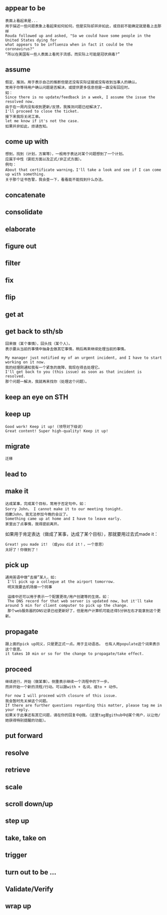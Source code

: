## appear to be
```
表面上看起来是...
用于描述一些问题表象上看起来如何如何，但是实际却并非如此，或目前不能确定就是看上去那样
Rouda followed up and asked, "So we could have some people in the United States dying for 
what appears to be influenza when in fact it could be the coronavirus?"
“所以在美国有一些人表面上看死于流感，而实际上可能是冠状病毒?”
```
## assume
```
假定，推测。用于表示自己的推断但是还没有实际证据或没有收到当事人的确认。
常用于你等待用户确认问题是否解决，或提供更多信息但是一直没有回应时。
如：
Since there is no update/feedback in a week, I assume the issue the resolved now.
由于在一周内没有收到更新/反馈，我推测问题已经解决了。
I'll proceed to close the ticket.
接下来我将关闭工单。
let me know if it's not the case.
如果并非如此，烦请告知。
```
## come up with
```
想到，找到（计划，方案等），一般用于表达对某个问题想到了一个计划。
应属于中性（褒贬方面以及正式/非正式方面）。
例句：
About that certificate warning，I'll take a look and see if I can come up with something.
关于那个证书告警，我会查一下，看看能不能找到什么办法。
```
## concatenate
## consolidate
## elaborate
## figure out
## filter
## fix
## flip
## get at
## get back to sth/sb
```
回来做（某个事情），回头找（某个人）。
表示要从当前的事情中抽身去做其它事情，稍后再来继续处理当前的事情。

My manager just notified my of an urgent incident, and I have to start working on it now.
我的经理刚通知我有一个紧急的故障，我现在得去处理它。
I'll get back to you (this issue) as soon as that incident is resolved.
那个问题一解决，我就再来找你（处理这个问题）。

```
## keep an eye on STH

## keep up
```
Good work! Keep it up! (领导对下级说）
Great content! Super high-quality! Keep it up! 
```
## migrate
```迁移```
## lead to
## make it
```
达成某事，完成某个目标，常用于否定句中。如：
Sorry John， I cannot make it to our meeting tonight. 
抱歉John，我无法参加今晚的会议了。
Something came up at home and I have to leave early.
家里出了点事情，我得提前离开。
```
如果用于肯定表达（做成了某事，达成了某个目标），那就要用过去式made it：
```
Great! you made it! （或you did it！，一个意思）
太好了！你做到了！
```

## pick up
```
通用英语中做“去接”某人，如:
 I'll pick up a collegue at the airport tomorrow.
 明天我要去机场接一个同事
 
 运维中还可以用于表示一个配置更改/用户创建等的生效。如：
 The DNS record for that web server is updated now, but it'll take around 5 min for client computer to pick up the change.
 那个web服务器的DNS记录已经更新好了，但是用户计算机可能还得5分钟左右才能拿到这个更新。
```

## propagate
```
跟上面的pick up同义，只是更正式一点。用于主动语态。 也有人用populate这个词来表示这个意思。
it takes 10 min or so for the change to propagate/take effect.

```

## proceed
```
继续进行，开始（做某事）。侧重表示继续一个流程中的下一步。
而非开始一个新的流程/行动。可以跟with + 名词，或to + 动作。

For now I will proceed with closure of this issue.
我会暂时先关掉这个问题。
If there are further questions regarding this matter, please tag me in your reply. 
如果关于此事还有其它问题，请在你的回复中@我。（这里tag是github中@某个用户，以让他/她获得特别提醒的功能）。
```
## put forward
## resolve
## retrieve 
## scale
## scroll down/up
## step up
## take, take on
## trigger
## turn out to be ...
## Validate/Verify
## wrap up